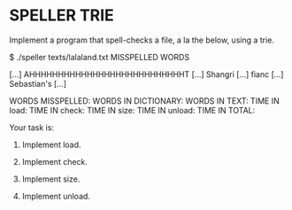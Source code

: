 # SPELLER TRIE

Implement a program that spell-checks a file, a la the below, using a trie.

$ ./speller texts/lalaland.txt
MISSPELLED WORDS

[...]
AHHHHHHHHHHHHHHHHHHHHHHHHHHHT
[...]
Shangri
[...]
fianc
[...]
Sebastian's
[...]

WORDS MISSPELLED:
WORDS IN DICTIONARY:
WORDS IN TEXT:
TIME IN load:
TIME IN check:
TIME IN size:
TIME IN unload:
TIME IN TOTAL:

Your task is:

1. Implement load.  

2. Implement check.  

3. Implement size.  

4. Implement unload.  
